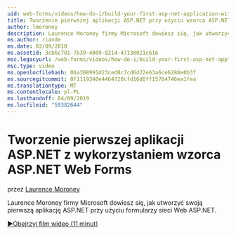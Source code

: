 ```yaml
---
uid: web-forms/videos/how-do-i/build-your-first-asp-net-application-with-asp-net-web-forms
title: Tworzenie pierwszej aplikacji ASP.NET przy użyciu wzorca ASP.NET Web Forms | Dokumentacja firmy Microsoft
author: lmoroney
description: Laurence Moroney firmy Microsoft dowiesz się, jak utworzyć swoją pierwszą aplikację ASP.NET przy użyciu formularzy sieci Web ASP.NET.
ms.author: riande
ms.date: 03/09/2010
ms.assetid: 3cb6c701-7b39-4009-8214-47130021c616
msc.legacyurl: /web-forms/videos/how-do-i/build-your-first-asp-net-application-with-asp-net-web-forms
msc.type: video
ms.openlocfilehash: 06a388991d23ced8c7cd6d22e63a6ce6288e0b3f
ms.sourcegitcommit: 0f1119340e4464720cfd16d0ff15764746ea1fea
ms.translationtype: MT
ms.contentlocale: pl-PL
ms.lasthandoff: 04/09/2019
ms.locfileid: "59382644"
---
```

# <a name="build-your-first-aspnet-application-with-aspnet-web-forms"></a>Tworzenie pierwszej aplikacji ASP.NET z wykorzystaniem wzorca ASP.NET Web Forms

przez [Laurence Moroney](https://github.com/lmoroney)

Laurence Moroney firmy Microsoft dowiesz się, jak utworzyć swoją pierwszą aplikację ASP.NET przy użyciu formularzy sieci Web ASP.NET.

[&#9654;Obejrzyj film wideo (11 minut)](https://channel9.msdn.com/Blogs/ASP-NET-Site-Videos/build-your-first-asp-net-application-with-asp-net-web-forms)
